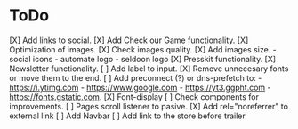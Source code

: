 # ToDo

[X] Add links to social.
[X] Add Check our Game functionality.
[X] Optimization of images.
[X] Check images quality.
[X] Add images size.
    - social icons
    - automate logo
    - seldoon logo
[X] Presskit functionality.
[X] Newsletter functionality.
[ ] Add label to input.
[X] Remove unnecesary fonts or move them to the end.
[ ] Add preconnect (?) or dns-prefetch to:
    - https://i.ytimg.com
    - https://www.google.com
    - https://yt3.ggpht.com
    - https://fonts.gstatic.com.
[X] Font-display
[ ] Check components for improvements.
[ ] Pages scroll listener to pasive.
[X] Add rel="noreferrer" to external link
[ ] Add Navbar
[ ] Add link to the store before trailer